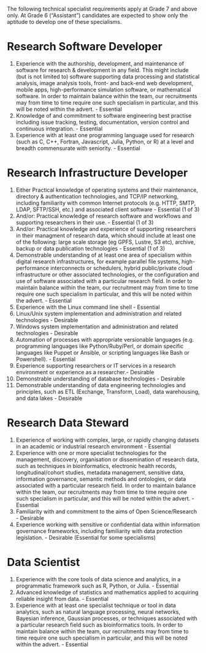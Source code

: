 
The following technical specialist requirements apply at Grade 7 and above only. At Grade 6 (“Assistant”) candidates are expected to show only the aptitude to develop one of these specialisms.

# Research Software Developer

1. Experience with the authorship, development, and maintenance of software for research & development in any field. This might include (but is not limited to) software supporting data processing and statistical analysis, image analysis tools, front- and back-end web development, mobile apps, high-performance simulation software, or mathematical software. In order to maintain balance within the team, our recruitments may from time to time require one such specialism in particular, and this will be noted within the advert. - Essential
1. Knowledge of and commitment to software engineering best practise including issue tracking, testing, documentation, version control and continuous integration. - Essential
1. Experience with at least one programming language used for research (such as C, C++, Fortran, Javascript, Julia, Python, or R) at a level and breadth commensurate with seniority. - Essential

# Research Infrastructure Developer

1. Either Practical knowledge of operating systems and their maintenance, directory & authentication technologies, and TCP/IP networking, including familiarity with common Internet protocols (e.g. HTTP, SMTP, LDAP, SFTP/SSH, etc.) and associated client software - Essential (1 of 3)
1. And/or: Practical knowledge of research software and workflows and supporting researchers in their use. - Essential (1 of 3) 
1. And/or: Practical knowledge and experience of supporting researchers in their managment of research data, which should include at least one of the following: large scale storage (eg GPFS, Lustre, S3 etc), archive, backup or data publication technologies - Essential (1 of 3)
1. Demonstrable understanding of at least one area of specialism within digital research infrastructures, for example parallel file systems, high-performance interconnects or schedulers, hybrid public/private cloud infrastructure or other associated technologies, or the configuration and use of software associated with a particular research field. In order to maintain balance within the team, our recruitment may from time to time require one such specialism in particular, and this will be noted within the advert. - Essential
1. Experience with the Linux command line shell - Essential
1. Linux/Unix system implementation and administration and related technologies  - Desirable
1. Windows system implementation and administration and related technologies  - Desirable
1. Automation of processes with appropriate versionable languages (e.g. programming languages like Python/Ruby/Perl, or domain specific languages like Puppet or Ansible, or scripting languages like Bash or Powershell). - Essential
1. Experience supporting researchers or IT services in a research environment or experience as a researcher.- Desirable
1. Demonstrable understanding of database technologies	- Desirable
1. Demonstrable understanding of data engineering technologies and principles, such as ETL (Exchange, Transform, Load), data warehousing, and data lakes - Desirable

# Research Data Steward

1. Experience of working with complex, large, or rapidly changing datasets in an academic or industrial research environment - Essential
1. Experience with one or more specialist technologies for the management, discovery, organisation or dissemination of research data, such as techniques in bioinformatics, electronic health records, longitudinal/cohort studies, metadata management, sensitive data, information governance, semantic methods and ontologies, or data associated with a particular research field. In order to maintain balance within the team, our recruitments may from time to time require one such specialism in particular, and this will be noted within the advert. - Essential
1. Familiarity with and commitment to the aims of Open Science/Research  - Desirable
1. Experience working with sensitive or confidential data within information governance frameworks, including familiarity with data protection legislation. - Desirable (Essential for some specialisms)

# Data Scientist

1. Experience with the core tools of data science and analytics, in a programmatic framework such as R, Python, or Julia. - Essential
1. Advanced knowledge of statistics and mathematics applied to acquiring reliable insight from data. - Essential
1. Experience with at least one specialist technique or tool in data analytics, such as natural language processing, neural networks, Bayesian inference, Gaussian processes, or techniques associated with a particular research field such as bioinformatics tools. In order to maintain balance within the team, our recruitments may from time to time require one such specialism in particular, and this will be noted within the advert. - Essential
